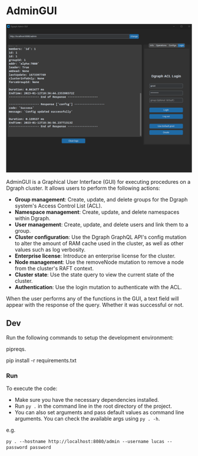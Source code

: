 # AdminGUI

![gui](images/gui.png)

AdminGUI is a Graphical User Interface (GUI) for executing procedures on a Dgraph cluster. It allows users to perform the following actions:

* **Group management**: Create, update, and delete groups for the Dgraph system's Access Control List (ACL).
* **Namespace management**: Create, update, and delete namespaces within Dgraph.
* **User management**: Create, update, and delete users and link them to a group.
* **Cluster configuration**: Use the Dgraph GraphQL API's config mutation to alter the amount of RAM cache used in the cluster, as well as other values such as log verbosity.
* **Enterprise license**: Introduce an enterprise license for the cluster.
* **Node management**: Use the removeNode mutation to remove a node from the cluster's RAFT context.
* **Cluster state**: Use the state query to view the current state of the cluster.
* **Authentication**: Use the login mutation to authenticate with the ACL.

When the user performs any of the functions in the GUI, a text field will appear with the response of the query. Whether it was successful or not.

## Dev

Run the following commands to setup the development environment:

pipreqs.

pip install -r requirements.txt

### Run

To execute the code:

* Make sure you have the necessary dependencies installed.
* Run `py .` in the command line in the root directory of the project.
* You can also set arguments and pass default values as command line arguments. You can check the available args using `py . -h`.

e.g.
```
py . --hostname http://localhost:8080/admin --username lucas --password password
```
